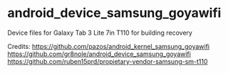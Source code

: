 android_device_samsung_goyawifi
===============================

Device files for Galaxy Tab 3 Lite 7in T110 for building recovery 

Credits:
https://github.com/pazos/android_kernel_samsung_goyawifi
https://github.com/gr8nole/android_device_samsung_goyawifi
https://github.com/ruben15prd/propietary-vendor-samsung-sm-t110
